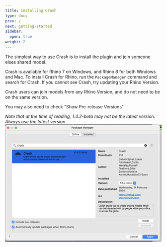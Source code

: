 ```yaml
---
title: Installing Crash
type: docs
prev: /
next: getting-started
sidebar:
  open: true
weight: 2
---
```


The simplest way to use Crash is to install the plugin and join someone elses shared model.

Crash is available for Rhino 7 on Windows, and Rhino 8 for both Windows and Mac.
To install Crash for Rhino, run the `PackageManager` command and search for Crash.
If you cannot see Crash, try updating your Rhino Version.

Crash users can join models from any Rhino Version, and do not need to be on the same version.

You may also need to check "Show Pre-release Versions"

_Note that at the time of reading, 1.4.2-beta may not be the latest version. Always use the latest version_
![Installing Crash via the Yak Package Manager](install-crash-with-yak.png)
